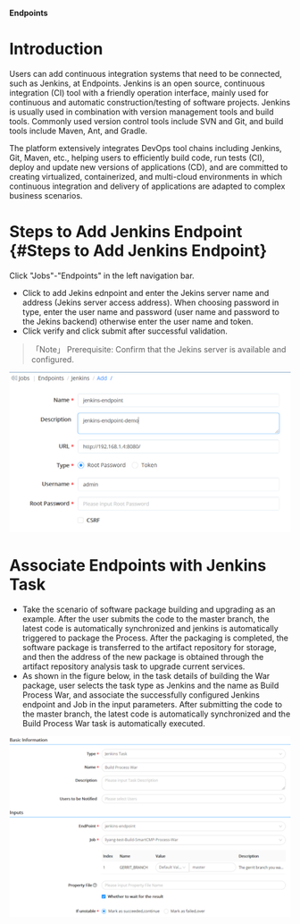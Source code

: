 **Endpoints**
# Introduction

Users can add continuous integration systems that need to be connected, such as Jenkins, at Endpoints. Jenkins is an open source, continuous integration (CI) tool with a friendly operation interface, mainly used for continuous and automatic construction/testing of software projects. Jenkins is usually used in combination with version management tools and build tools. Commonly used version control tools include SVN and Git, and build tools include Maven, Ant, and Gradle.

The platform extensively integrates DevOps tool chains including Jenkins, Git, Maven, etc., helping users to efficiently build code, run tests (CI), deploy and update new versions of applications (CD), and are committed to creating virtualized, containerized, and multi-cloud environments in which continuous integration and delivery of applications are adapted to complex business scenarios.

# Steps to Add Jenkins Endpoint {#Steps to Add Jenkins Endpoint}

Click "Jobs"-"Endpoints" in the left navigation bar.
+ Click to add Jekins ednpoint and enter the Jekins server name and address (Jekins server access address). When choosing password in type, enter the user name and password (user name and password to the Jekins backend) otherwise enter the user name and token.
+ Click verify and click submit after successful validation.
>「Note」  Prerequisite: Confirm that the Jekins server is available and configured.


![添加Jenkins入口](../../picture/Admin/添加Jenkins入口.png)

# Associate Endpoints with Jenkins Task
+ Take the scenario of software package building and upgrading as an example. After the user submits the code to the master branch, the latest code is automatically synchronized and jenkins is automatically triggered to package the Process. After the packaging is completed, the software package is transferred to the artifact repository for storage, and then the address of the new package is obtained through the artifact repository analysis task to upgrade current services.
+ As shown in the figure below, in the task details of building the War package, user selects the task type as Jenkins and the name as Build Process War, and associate the successfully configured Jenkins endpoint and Job in the input parameters. After submitting the code to the master branch, the latest code is automatically synchronized and the Build Process War task is automatically executed.

![jenkins入口与任务关联](../../picture/Admin/jenkins入口与任务关联.png)